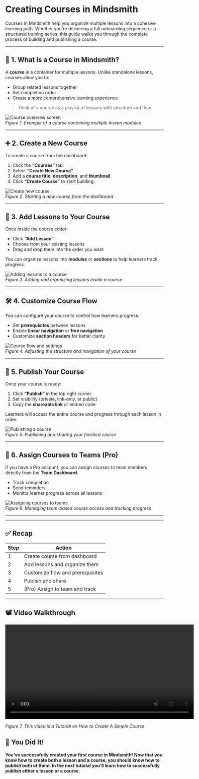 # Creating Courses in Mindsmith

Courses in Mindsmith help you organize multiple lessons into a cohesive learning path. Whether you're delivering a full onboarding sequence or a structured training series, this guide walks you through the complete process of building and publishing a course.

---

## 📘 1. What Is a Course in Mindsmith?

A **course** is a container for multiple lessons. Unlike standalone lessons, courses allow you to:

- Group related lessons together  
- Set completion order  
- Create a more comprehensive learning experience

> Think of a course as a playlist of lessons with structure and flow.

![Course overview screen](./img/PreviewCourse2.png)  
*Figure 1. Example of a course containing multiple lesson modules*

---

## ➕ 2. Create a New Course

To create a course from the dashboard:

1. Click the **“Courses”** tab.  
2. Select **“Create New Course”**.  
3. Add a **course title**, **description**, and **thumbnail**.  
4. Click **“Create Course”** to start building.

![Create new course](./img/CreatingC.png)  
*Figure 2. Starting a new course from the dashboard*

---

## 🧩 3. Add Lessons to Your Course

Once inside the course editor:

- Click **“Add Lesson”**  
- Choose from your existing lessons  
- Drag and drop them into the order you want

You can organize lessons into **modules** or **sections** to help learners track progress.

![Adding lessons to a course](./img/CinL.png)  
*Figure 3. Adding and organizing lessons inside a course*

---

## 🛠 4. Customize Course Flow

You can configure your course to control how learners progress:

- Set **prerequisites** between lessons  
- Enable **linear navigation** or **free navigation**  
- Customize **section headers** for better clarity

![Course flow and settings](./img/CourseSettingGrader.png)  
*Figure 4. Adjusting the structure and navigation of your course*

---

## 🚀 5. Publish Your Course

Once your course is ready:

1. Click **“Publish”** in the top right corner  
2. Set visibility (private, link-only, or public)  
3. Copy the **shareable link** or embed code

Learners will access the entire course and progress through each lesson in order.

![Publishing a course](./img/PublishCourse.png)  
*Figure 5. Publishing and sharing your finished course*

---

## 👥 6. Assign Courses to Teams (Pro)
If you have a Pro account, you can assign courses to team members directly from the **Team Dashboard**.

- Track completion  
- Send reminders  
- Monitor learner progress across all lessons

![Assigning courses to teams](./img/CourseTracking.png)  
*Figure 6. Managing team-based course access and tracking progress*

---


---

## ✅ Recap

| Step | Action |
|------|--------|
| 1 | Create course from dashboard |
| 2 | Add lessons and organize them |
| 3 | Customize flow and prerequisites |
| 4 | Publish and share |
| 5 | (Pro) Assign to team and track |

---

## 📽️ Video Walkthrough


<video controls width="600">
  <source src="/vids/CreatingCourse.mp4" type="video/mp4" />
  Your browser does not support the video tag.
</video>

*Figure 7. This video is a Tutorial on How to Create A Simple Course*
## 🎉 You Did It!


<h4>You’ve successfully created your first course in Mindsmith! Now that you know how to create both a lesson and a course, you should know how to publish both of them. In the next tutorial you'll learn how to successfully publish either a lesson or a course.</h4>






